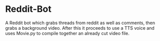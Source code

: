 # Reddit-Bot
A Reddit bot which grabs threads from reddit as well as comments, then grabs a background video. After this it proceeds to use a TTS voice and uses Movie.py to compile together an already cut video file.
